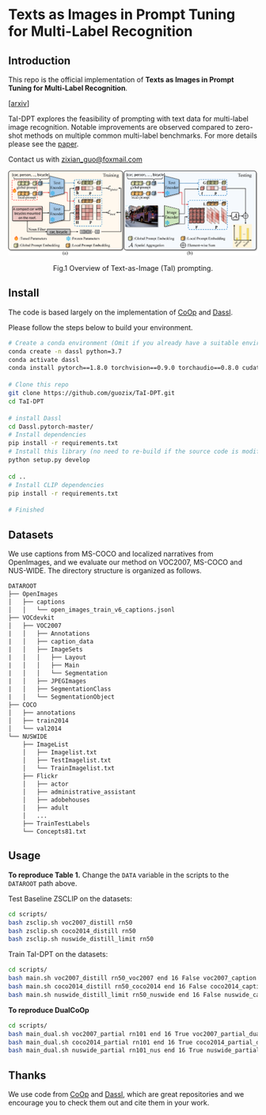 
# Texts as Images in Prompt Tuning for Multi-Label Recognition


## Introduction

This repo is the official implementation of **Texts as Images in Prompt Tuning for Multi-Label Recognition**.

[[arxiv](https://arxiv.org/abs/2211.12739)]

TaI-DPT explores the feasibility of prompting with text data for multi-label image recognition. Notable improvements are observed compared to zero-shot methods on multiple common multi-label benchmarks. For more details please see the [paper](https://arxiv.org/abs/2211.12739).

Contact us with zixian_guo@foxmail.com


<center>
<img src="./figures/cvpr2023figbig.png">

Fig.1 Overview of Text-as-Image (TaI) prompting.
</center>

## Install

The code is based largely on the implementation of [CoOp](https://github.com/KaiyangZhou/CoOp) and [Dassl](https://github.com/KaiyangZhou/Dassl.pytorch).


Please follow the steps below to build your environment.

```bash
# Create a conda environment (Omit if you already have a suitable environment)
conda create -n dassl python=3.7
conda activate dassl
conda install pytorch==1.8.0 torchvision==0.9.0 torchaudio==0.8.0 cudatoolkit=11.1 -c pytorch -c conda-forge # torch (version >= 1.7.1)

# Clone this repo
git clone https://github.com/guozix/TaI-DPT.git
cd TaI-DPT

# install Dassl
cd Dassl.pytorch-master/
# Install dependencies
pip install -r requirements.txt
# Install this library (no need to re-build if the source code is modified)
python setup.py develop

cd ..
# Install CLIP dependencies
pip install -r requirements.txt

# Finished
```

## Datasets
We use captions from MS-COCO and localized narratives from OpenImages, and we evaluate our method on VOC2007, MS-COCO and NUS-WIDE.
The directory structure is organized as follows.
```
DATAROOT
├── OpenImages
│   ├── captions
│   │   └── open_images_train_v6_captions.jsonl
├── VOCdevkit
│   ├── VOC2007
|   │   ├── Annotations
|   │   ├── caption_data
|   │   ├── ImageSets
|   │   │   ├── Layout
|   │   │   ├── Main
|   │   │   └── Segmentation
|   │   ├── JPEGImages
|   │   ├── SegmentationClass
|   │   └── SegmentationObject
├── COCO
│   ├── annotations
│   ├── train2014
│   └── val2014
└── NUSWIDE
    ├── ImageList
    │   ├── Imagelist.txt
    │   ├── TestImagelist.txt
    │   └── TrainImagelist.txt
    ├── Flickr
    │   ├── actor
    │   ├── administrative_assistant
    │   ├── adobehouses
    │   ├── adult
    │   ...
    ├── TrainTestLabels
    └── Concepts81.txt
```
<!-- We provide images of NUS-WIDE used in our experiments:
https://pan.baidu.com/s/1Bj-7fdrZAvUJPqAKrUkbbQ  (verification code: s6oj) -->

## Usage
**To reproduce Table 1.**
Change the `DATA` variable in the scripts to the `DATAROOT` path above.

Test Baseline ZSCLIP on the datasets:
``` bash
cd scripts/
bash zsclip.sh voc2007_distill rn50
bash zsclip.sh coco2014_distill rn50
bash zsclip.sh nuswide_distill_limit rn50
```

Train TaI-DPT on the datasets:
``` bash
cd scripts/
bash main.sh voc2007_distill rn50_voc2007 end 16 False voc2007_caption
bash main.sh coco2014_distill rn50_coco2014 end 16 False coco2014_caption
bash main.sh nuswide_distill_limit rn50_nuswide end 16 False nuswide_caption
```

**To reproduce DualCoOp**
``` bash
cd scripts/
bash main_dual.sh voc2007_partial rn101 end 16 True voc2007_partial_dualcoop_448_CSC_p0_5 0.5 0
bash main_dual.sh coco2014_partial rn101 end 16 True coco2014_partial_dualcoop_448_CSC_p0_5 0.5 1
bash main_dual.sh nuswide_partial rn101_nus end 16 True nuswide_partial_dualcoop_448_CSC_p0_5 0.5 2
```


## Thanks

We use code from [CoOp](https://github.com/KaiyangZhou/CoOp) and [Dassl](https://github.com/KaiyangZhou/Dassl.pytorch), which are great repositories and we encourage you to check them out and cite them in your work.